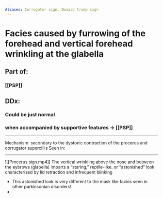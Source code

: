 ```yaml
---
Aliases: Corrugator sign, Donald trump sign
---
```

# Facies caused by furrowing of the forehead and vertical forehead wrinkling at the glabella
## Part of:
### [[PSP]]
## DDx:
### Could be just normal 
### when accompanied by supportive features -> [[PSP]]

---
Mechanism: secondary to the dystonic contraction of the procerus and corrugator supercillis
Seen in: 

---
![[Procerus sign.mp4]]
The vertical wrinkling above the nose and between the eybrows (glabella) imparts a “staring,” reptile-like, or “astonished” look characterized by lid retraction and infrequent blinking
- This astonished look is very different to the mask like facies seen in other parkinsonian disorders!
- 